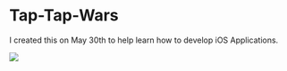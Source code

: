 # Tap-Tap-Wars

I created this on May 30th to help learn how to develop iOS Applications.

![](http://i305.photobucket.com/albums/nn238/kingobie1/TapWars/TapWar%20Screen%20Dual.jpg)